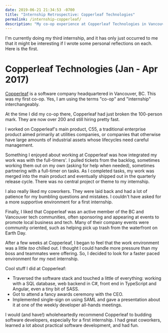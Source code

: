 ```yaml
---
date: 2019-06-21 21:34:53 -0700
title: "Internship Retrospective: Copperleaf Technologies"
permalink: /internship-copperleaf/
description: "My co-op experience at Copperleaf Technologies in Vancouver"
---
```

I'm currently doing my third internship, and it has only just occurred to me that it might be interesting if I wrote some personal reflections on each. Here is the first.

# Copperleaf Technologies (Jan - Apr 2017)

[Copperleaf](https://www.copperleaf.com/) is a software company headquartered in Vancouver, BC. This was my first co-op. Yes, I am using the terms "co-op" and "internship" interchangeably.

At the time I did my co-op there, Copperleaf had just broken the 100-person mark. They are now over 200 and still hiring pretty fast.

I worked on Copperleaf's main product, C55, a traditional enterprise product aimed primarily at utilities companies, or companies that otherwise have large amounts of industrial assets whose lifecycles need careful management.

Something I enjoyed about working at Copperleaf was how integrated my work was with the full-timers'. I pulled tickets from the backlog, sometimes working them out on my own (asking for help when needed), sometimes partnering with a full-timer on tasks. As I completed tasks, my work was merged into the main product and eventually shipped out in the quarterly release cycle. There was no central project or theme to my internship.

I also really liked my coworkers. They were laid back and had a lot of patience for my bumbling questions and mistakes. I couldn't have asked for a more supportive environment for a first internship.

Finally, I liked that Copperleaf was an active member of the BC and Vancouver tech communities, often sponsoring and appearing at events to promote local business and tech. Many of their company events were community oriented, such as helping pick up trash from the waterfront on Earth Day.

After a few weeks at Copperleaf, I began to feel that the work environment was a little _too_ chilled out. I thought I could handle more pressure than my boss and teammates were offering. So, I decided to look for a faster paced environment for my next internship.

Cool stuff I did at Copperleaf:

* Traversed the software stack and touched a little of everything: working with a SQL database, web backend in C#, front end in TypeScript and Angular, even a tiny bit of SASS.
* Got to attend a fancy awards ceremony with the CEO.
* Implemented single-sign on using SAML and gave a presentation about it at one of the weekly developer all-hands meetings.

I would (and have!) wholeheartedly recommend Copperleaf to budding software developers, especially for a first internship. I had great coworkers, learned a lot about practical software development, and had fun.
